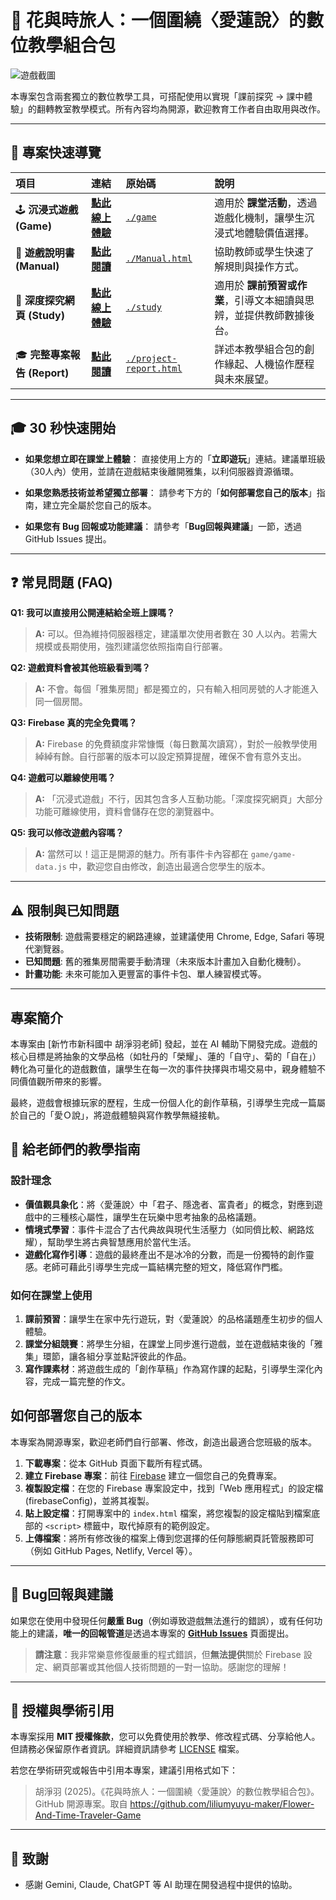 # 🌸 花與時旅人：一個圍繞〈愛蓮說〉的數位教學組合包

![遊戲截圖](https://raw.githubusercontent.com/liliumyuyu-maker/my-images/main/%E8%8A%B1%E8%88%87%E6%99%82%E6%97%85%E4%BA%BA2.png)

本專案包含兩套獨立的數位教學工具，可搭配使用以實現「課前探究 → 課中體驗」的翻轉教室教學模式。所有內容均為開源，歡迎教育工作者自由取用與改作。

---

## 🚀 專案快速導覽


| 項目 | 連結 | 原始碼 | 說明 |
| :--- | :--- | :--- | :--- |
| 🕹️ **沉浸式遊戲 (Game)** | **[點此線上體驗](https://whichflowergame.netlify.app/)** | [`./game`](./game) | 適用於 **課堂活動**，透過遊戲化機制，讓學生沉浸式地體驗價值選擇。 |
| 📘 **遊戲說明書 (Manual)** | **[點此閱讀](https://whichflowergamemanual.netlify.app/)** | [`./Manual.html`](./Manual.html) | 協助教師或學生快速了解規則與操作方式。 |
| 📖 **深度探究網頁 (Study)** | **[點此線上體驗](https://lovewhichflower.netlify.app/)** | [`./study`](./study) | 適用於 **課前預習或作業**，引導文本細讀與思辨，並提供教師數據後台。 |
| 🎓 **完整專案報告 (Report)** | **[點此閱讀](https://whichflowergame-report.netlify.app/)** | [`./project-report.html`](./project-report.html) | 詳述本教學組合包的創作緣起、人機協作歷程與未來展望。 |


---

## 🎓 30 秒快速開始

* **如果您想立即在課堂上體驗**：
    直接使用上方的「**立即遊玩**」連結。建議單班級（30人內）使用，並請在遊戲結束後離開雅集，以利伺服器資源循環。

* **如果您熟悉技術並希望獨立部署**：
    請參考下方的「**如何部署您自己的版本**」指南，建立完全屬於您自己的版本。

* **如果您有 Bug 回報或功能建議**：
    請參考「**Bug回報與建議**」一節，透過 GitHub Issues 提出。

---

## ❓ 常見問題 (FAQ)

**Q1: 我可以直接用公開連結給全班上課嗎？**
> **A:** 可以。但為維持伺服器穩定，建議單次使用者數在 30 人以內。若需大規模或長期使用，強烈建議您依照指南自行部署。

**Q2: 遊戲資料會被其他班級看到嗎？**
> **A:** 不會。每個「雅集房間」都是獨立的，只有輸入相同房號的人才能進入同一個房間。

**Q3: Firebase 真的完全免費嗎？**
> **A:** Firebase 的免費額度非常慷慨（每日數萬次讀寫），對於一般教學使用綽綽有餘。自行部署的版本可以設定預算提醒，確保不會有意外支出。

**Q4: 遊戲可以離線使用嗎？**
> **A:** 「沉浸式遊戲」不行，因其包含多人互動功能。「深度探究網頁」大部分功能可離線使用，資料會儲存在您的瀏覽器中。

**Q5: 我可以修改遊戲內容嗎？**
> **A:** 當然可以！這正是開源的魅力。所有事件卡內容都在 `game/game-data.js` 中，歡迎您自由修改，創造出最適合您學生的版本。

---

## ⚠️ 限制與已知問題

* **技術限制**: 遊戲需要穩定的網路連線，並建議使用 Chrome, Edge, Safari 等現代瀏覽器。
* **已知問題**: 舊的雅集房間需要手動清理（未來版本計畫加入自動化機制）。
* **計畫功能**: 未來可能加入更豐富的事件卡包、單人練習模式等。

---
## 專案簡介
本專案由 [新竹市新科國中 胡淨羽老師] 發起，並在 AI 輔助下開發完成。遊戲的核心目標是將抽象的文學品格（如牡丹的「榮耀」、蓮的「自守」、菊的「自在」）轉化為可量化的遊戲數值，讓學生在每一次的事件抉擇與市場交易中，親身體驗不同價值觀所帶來的影響。

最終，遊戲會根據玩家的歷程，生成一份個人化的創作草稿，引導學生完成一篇屬於自己的「愛Ｏ說」，將遊戲體驗與寫作教學無縫接軌。

## 📝 給老師們的教學指南
### 設計理念

* **價值觀具象化**：將〈愛蓮說〉中「君子、隱逸者、富貴者」的概念，對應到遊戲中的三種核心屬性，讓學生在玩樂中思考抽象的品格議題。
* **情境式學習**：事件卡混合了古代典故與現代生活壓力（如同儕比較、網路炫耀），幫助學生將古典智慧應用於當代生活。
* **遊戲化寫作引導**：遊戲的最終產出不是冰冷的分數，而是一份獨特的創作靈感。老師可藉此引導學生完成一篇結構完整的短文，降低寫作門檻。

### 如何在課堂上使用

1.  **課前預習**：讓學生在家中先行遊玩，對〈愛蓮說〉的品格議題產生初步的個人體驗。
2.  **課堂分組競賽**：將學生分組，在課堂上同步進行遊戲，並在遊戲結束後的「雅集」環節，讓各組分享並點評彼此的作品。
3.  **寫作課素材**：將遊戲生成的「創作草稿」作為寫作課的起點，引導學生深化內容，完成一篇完整的作文。

   
## 如何部署您自己的版本

本專案為開源專案，歡迎老師們自行部署、修改，創造出最適合您班級的版本。

1.  **下載專案**：從本 GitHub 頁面下載所有程式碼。
2.  **建立 Firebase 專案**：前往 [Firebase](https://firebase.google.com/) 建立一個您自己的免費專案。
3.  **複製設定檔**：在您的 Firebase 專案設定中，找到「Web 應用程式」的設定檔 (firebaseConfig)，並將其複製。
4.  **貼上設定檔**：打開專案中的 `index.html` 檔案，將您複製的設定檔貼到檔案底部的 `<script>` 標籤中，取代掉原有的範例設定。
5.  **上傳檔案**：將所有修改後的檔案上傳到您選擇的任何靜態網頁託管服務即可（例如 GitHub Pages, Netlify, Vercel 等）。
---

## 🐞 Bug回報與建議

如果您在使用中發現任何**嚴重 Bug**（例如導致遊戲無法進行的錯誤），或有任何功能上的建議，**唯一的回報管道**是透過本專案的 **[GitHub Issues](https://github.com/liliumyuyu-maker/Flower-And-Time-Traveler-Game/issues)** 頁面提出。

> **請注意**：我非常樂意修復嚴重的程式錯誤，但**無法提供**關於 Firebase 設定、網頁部署或其他個人技術問題的一對一協助。感謝您的理解！

---

## 📜 授權與學術引用

本專案採用 **MIT 授權條款**，您可以免費使用於教學、修改程式碼、分享給他人。但請務必保留原作者資訊。詳細資訊請參考 [LICENSE](LICENSE) 檔案。

若您在學術研究或報告中引用本專案，建議引用格式如下：
> 胡淨羽 (2025)。《花與時旅人：一個圍繞〈愛蓮說〉的數位教學組合包》。GitHub 開源專案。取自 https://github.com/liliumyuyu-maker/Flower-And-Time-Traveler-Game

---

## 🙏 致謝
* 感謝 Gemini, Claude, ChatGPT 等 AI 助理在開發過程中提供的協助。







